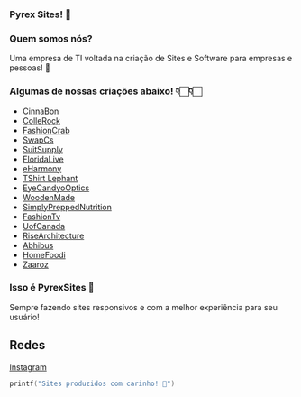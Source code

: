 ### Pyrex Sites! 👋

### Quem somos nós?
Uma empresa de TI voltada na criação de Sites e Software para empresas e pessoas! 💙

### Algumas de nossas criações abaixo! 👇🏻👇🏻

- [CinnaBon](https://www.cinnabon.pk/) 
- [ColleRock](https://collerock.cmsagency.it/) 
- [FashionCrab](https://www.fashioncrab.com/) 
- [SwapCs](https://www.swapcs.co.uk/) 
- [SuitSupply](https://suitsupply.com/en-us/) 
- [FloridaLive](https://floridalivehealthy.com/ ) 
- [eHarmony](https://www.eharmony.com/ ) 
- [TShirt Lephant](http://www.tshirtelephant.com/ ) 
- [EyeCandyoOptics](http://eyecandyoptics.com/ )
- [WoodenMade](https://www.woodenmade.nl/ )
- [SimplyPreppedNutrition](http://www.simplypreppednutrition.com/ )
- [FashionTv](http://fashiontv.ae/)
- [UofCanada](https://uofcanada.edu.eg)
- [RiseArchitecture](www.risearchitecture.com)
- [Abhibus](https://www.abhibus.com/)
- [HomeFoodi](https://homefoodi.com/)
- [Zaaroz](https://zaaroz.in/)


### Isso é PyrexSites 💙

Sempre fazendo sites responsivos e com a melhor experiência para seu usuário!

## Redes
[Instagram](https://instagram.com/pyrexsites/) 

```kotlin
printf("Sites produzidos com carinho! 💙")
```




